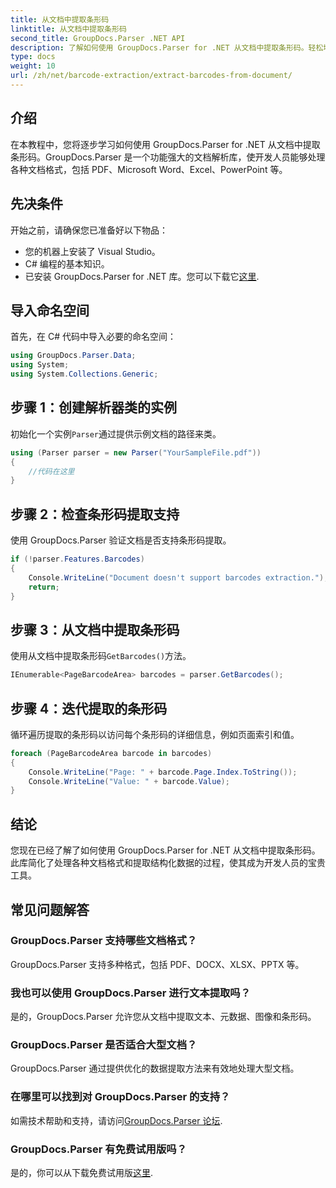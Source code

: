 ```yaml
---
title: 从文档中提取条形码
linktitle: 从文档中提取条形码
second_title: GroupDocs.Parser .NET API
description: 了解如何使用 GroupDocs.Parser for .NET 从文档中提取条形码。轻松增强您的文档处理能力。
type: docs
weight: 10
url: /zh/net/barcode-extraction/extract-barcodes-from-document/
---
```

## 介绍
在本教程中，您将逐步学习如何使用 GroupDocs.Parser for .NET 从文档中提取条形码。GroupDocs.Parser 是一个功能强大的文档解析库，使开发人员能够处理各种文档格式，包括 PDF、Microsoft Word、Excel、PowerPoint 等。
## 先决条件
开始之前，请确保您已准备好以下物品：
- 您的机器上安装了 Visual Studio。
- C# 编程的基本知识。
- 已安装 GroupDocs.Parser for .NET 库。您可以下载它[这里](https://releases.groupdocs.com/parser/net/).

## 导入命名空间
首先，在 C# 代码中导入必要的命名空间：
```csharp
using GroupDocs.Parser.Data;
using System;
using System.Collections.Generic;
```
## 步骤 1：创建解析器类的实例
初始化一个实例`Parser`通过提供示例文档的路径来类。
```csharp
using (Parser parser = new Parser("YourSampleFile.pdf"))
{
    //代码在这里
}
```
## 步骤 2：检查条形码提取支持
使用 GroupDocs.Parser 验证文档是否支持条形码提取。
```csharp
if (!parser.Features.Barcodes)
{
    Console.WriteLine("Document doesn't support barcodes extraction.");
    return;
}
```
## 步骤 3：从文档中提取条形码
使用从文档中提取条形码`GetBarcodes()`方法。
```csharp
IEnumerable<PageBarcodeArea> barcodes = parser.GetBarcodes();
```
## 步骤 4：迭代提取的条形码
循环遍历提取的条形码以访问每个条形码的详细信息，例如页面索引和值。
```csharp
foreach (PageBarcodeArea barcode in barcodes)
{
    Console.WriteLine("Page: " + barcode.Page.Index.ToString());
    Console.WriteLine("Value: " + barcode.Value);
}
```

## 结论
您现在已经了解了如何使用 GroupDocs.Parser for .NET 从文档中提取条形码。此库简化了处理各种文档格式和提取结构化数据的过程，使其成为开发人员的宝贵工具。

## 常见问题解答
### GroupDocs.Parser 支持哪些文档格式？
GroupDocs.Parser 支持多种格式，包括 PDF、DOCX、XLSX、PPTX 等。
### 我也可以使用 GroupDocs.Parser 进行文本提取吗？
是的，GroupDocs.Parser 允许您从文档中提取文本、元数据、图像和条形码。
### GroupDocs.Parser 是否适合大型文档？
GroupDocs.Parser 通过提供优化的数据提取方法来有效地处理大型文档。
### 在哪里可以找到对 GroupDocs.Parser 的支持？
如需技术帮助和支持，请访问[GroupDocs.Parser 论坛](https://forum.groupdocs.com/c/parser/17).
### GroupDocs.Parser 有免费试用版吗？
是的，你可以从下载免费试用版[这里](https://releases.groupdocs.com/).